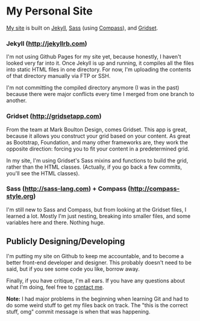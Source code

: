 # My Personal Site

[My site](http://ryan-rushing.com) is built on [Jekyll](http://jekyllrb.com), [Sass](http://sass-lang.com/) (using [Compass](http://compass-style.org)), and [Gridset](gridsetapp.com).

### Jekyll (http://jekyllrb.com)

I'm not using Github Pages for my site yet, because honestly, I haven't looked very far into it. Once Jekyll is up and running, it compiles all the files into static HTML files in one directory. For now, I'm uploading the contents of that directory manually via FTP or SSH.

I'm not committing the compiled directory anymore (I was in the past) because there were major conflicts every time I merged from one branch to another.

### Gridset (http://gridsetapp.com)

From the team at Mark Boulton Design, comes Gridset. This app is great, because it allows you construct your grid based on your content. As great as Bootstrap, Foundation, and many other frameworks are, they work the opposite direction: forcing you to fit your content in a predetermined grid.

In my site, I'm using Gridset's Sass mixins and functions to build the grid, rather than the HTML classes. (Actually, if you go back a few commits, you'll see the HTML classes).

### Sass (http://sass-lang.com) + Compass (http://compass-style.org)

I'm still new to Sass and Compass, but from looking at the Gridset files, I learned a lot. Mostly I'm just nesting, breaking into smaller files, and some variables here and there. Nothing huge.

## Publicly Designing/Developing

I'm putting my site on Github to keep me accountable, and to become a better front-end developer and designer. This probably doesn't need to be said, but if you see some code you like, borrow away.

Finally, if you have critique, I'm all ears. If you have any questions about what I'm doing, feel free to [contact me](get@ryan-rushing.com).

**Note:** I had major problems in the beginning when learning Git and had to do some weird stuff to get my files back on track. The "this is the correct stuff, omg" commit message is when that was happening.